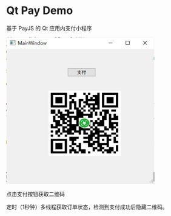 Qt Pay Demo
===

基于 PayJS 的 Qt 应用内支付小程序

![截图](pictures/1.png)

点击支付按钮获取二维码

定时（1秒钟）多线程获取订单状态，检测到支付成功后隐藏二维码。

